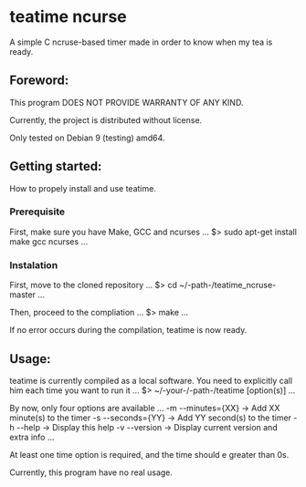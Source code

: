 # teatime ncurse

A simple C ncruse-based timer made in order to know when my tea is ready.

## Foreword:
This program DOES NOT PROVIDE WARRANTY OF ANY KIND.

Currently, the project is distributed without license.

Only tested on Debian 9 (testing) amd64.

## Getting started:

How to propely install and use teatime.

### Prerequisite

First, make sure you have Make, GCC and ncurses
...
$> sudo apt-get install make gcc ncurses
...

### Instalation

First, move to the cloned repository
...
$> cd ~/-path-/teatime_ncruse-master
...

Then, proceed to the compliation
...
$> make
...

If no error occurs during the compilation, teatime is now ready.

## Usage:

teatime is currently compiled as a local software.
You need to explicitly call him each time you want to run it
...
$> ~/-your-/-path-/teatime [option(s)]
...

By now, only four options are available
...
-m --minutes={XX}	  -> Add XX minute(s) to the timer
-s --seconds={YY}	  -> Add YY second(s) to the timer
-h --help		  -> Display this help
-v --version		  -> Display current version and extra info
...

At least one time option is required, and the time should e greater than 0s.

Currently, this program have no real usage.